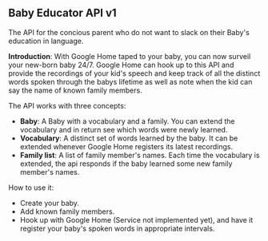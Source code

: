 ## Baby Educator API v1
The API for the concious parent who do not want to slack on their Baby's education in language.

**Introduction**:
With Google Home taped to your baby, you can now surveil your new-born baby 24/7. 
Google Home can hook up to this API and provide the recordings of your kid's speech 
and keep track of all the distinct words spoken through the babys lifetime as well as
note when the kid can say the name of known family members.

The API works with three concepts:
* **Baby**: A Baby with a vocabulary and a family. You can extend the vocabulary and in return see which words were newly learned.
* **Vocabulary**: A distinct set of words learned by the baby. It can be extended whenever Google Home registers its latest recordings.
* **Family list**: A list of family member's names. Each time the vocabulary is extended, the api responds if the baby learned some new family member's names.

How to use it:
* Create your baby.
* Add known family members.
* Hook up with Google Home (Service not implemented yet), and have it register your baby's spoken words in appropriate intervals.
